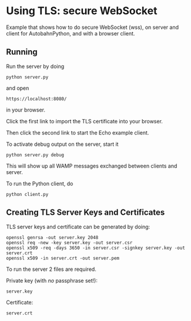 Using TLS: secure WebSocket
===========================

Example that shows how to do secure WebSocket (wss), on server and client for AutobahnPython,
and with a browser client.

Running
-------

Run the server by doing

    python server.py

and open

    https://localhost:8080/

in your browser.

Click the first link to import the TLS certificate into your browser.

Then click the second link to start the Echo example client.

To activate debug output on the server, start it

    python server.py debug

This will show up all WAMP messages exchanged between clients and server.

To run the Python client, do

    python client.py


Creating TLS Server Keys and Certificates
-----------------------------------------

TLS server keys and certificate can be generated by doing:

	openssl genrsa -out server.key 2048
	openssl req -new -key server.key -out server.csr
	openssl x509 -req -days 3650 -in server.csr -signkey server.key -out server.crt
	openssl x509 -in server.crt -out server.pem

To run the server 2 files are required.

Private key (with *no* passphrase set!):

	server.key

Certificate:

	server.crt

